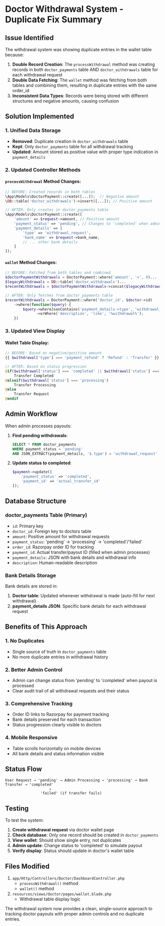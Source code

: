 # Doctor Withdrawal System - Duplicate Fix Summary

## Issue Identified
The withdrawal system was showing duplicate entries in the wallet table because:
1. **Double Record Creation**: The `processWithdrawal` method was creating records in both `doctor_payments` table AND `doctor_withdrawals` table for each withdrawal request
2. **Double Data Fetching**: The `wallet` method was fetching from both tables and combining them, resulting in duplicate entries with the same order_id
3. **Inconsistent Data Types**: Records were being stored with different structures and negative amounts, causing confusion

## Solution Implemented

### 1. Unified Data Storage
- **Removed**: Duplicate creation in `doctor_withdrawals` table
- **Kept**: Only `doctor_payments` table for all withdrawal tracking
- **Updated**: Amount stored as positive value with proper type indication in `payment_details`

### 2. Updated Controller Methods

#### `processWithdrawal` Method Changes:
```php
// BEFORE: Created records in both tables
\App\Models\DoctorPayment::create([...]);  // Negative amount
\DB::table('doctor_withdrawals')->insert([...]); // Positive amount

// AFTER: Only creates in doctor_payments table
\App\Models\DoctorPayment::create([
    'amount' => $request->amount, // Positive amount
    'payment_status' => 'pending', // Changes to 'completed' when admin processes
    'payment_details' => [
        'type' => 'withdrawal_request',
        'bank_name' => $request->bank_name,
        // ... other bank details
    ]
]);
```

#### `wallet` Method Changes:
```php
// BEFORE: Fetched from both tables and combined
$doctorPaymentWithdrawals = DoctorPayment::where('amount', '<', 0)...
$legacyWithdrawals = DB::table('doctor_withdrawals')...
$recentWithdrawals = $doctorPaymentWithdrawals->concat($legacyWithdrawals)

// AFTER: Only fetches from doctor_payments table
$recentWithdrawals = DoctorPayment::where('doctor_id', $doctor->id)
    ->where(function($query) {
        $query->whereJsonContains('payment_details->type', 'withdrawal_request')
              ->orWhere('description', 'like', '%withdrawal%');
    })
```

### 3. Updated View Display

#### Wallet Table Display:
```php
// BEFORE: Based on negative/positive amount
{{ $withdrawal['type'] === 'payment_refund' ? 'Refund' : 'Transfer' }}

// AFTER: Based on status progression
@if($withdrawal['status'] === 'completed' || $withdrawal['status'] === 'success')
    Transfer Completed
@elseif($withdrawal['status'] === 'processing')
    Transfer Processing
@else
    Transfer Request
@endif
```

## Admin Workflow
When admin processes payouts:
1. **Find pending withdrawals**: 
   ```sql
   SELECT * FROM doctor_payments 
   WHERE payment_status = 'pending' 
   AND JSON_EXTRACT(payment_details, '$.type') = 'withdrawal_request'
   ```

2. **Update status to completed**:
   ```php
   $payment->update([
       'payment_status' => 'completed',
       'payment_id' => 'actual_transfer_id'
   ]);
   ```

## Database Structure

### doctor_payments Table (Primary)
- `id`: Primary key
- `doctor_id`: Foreign key to doctors table
- `amount`: Positive amount for withdrawal requests
- `payment_status`: 'pending' → 'processing' → 'completed'/'failed'
- `order_id`: Razorpay order ID for tracking
- `payment_id`: Actual transfer/payout ID (filled when admin processes)
- `payment_details`: JSON with bank details and withdrawal info
- `description`: Human-readable description

### Bank Details Storage
Bank details are stored in:
1. **Doctor table**: Updated whenever withdrawal is made (auto-fill for next withdrawal)
2. **payment_details JSON**: Specific bank details for each withdrawal request

## Benefits of This Approach

### 1. **No Duplicates**
- Single source of truth in `doctor_payments` table
- No more duplicate entries in withdrawal history

### 2. **Better Admin Control**
- Admin can change status from 'pending' to 'completed' when payout is processed
- Clear audit trail of all withdrawal requests and their status

### 3. **Comprehensive Tracking**
- Order ID links to Razorpay for payment tracking
- Bank details preserved for each transaction
- Status progression clearly visible to doctors

### 4. **Mobile Responsive**
- Table scrolls horizontally on mobile devices
- All bank details and status information visible

## Status Flow
```
User Request → 'pending' → Admin Processing → 'processing' → Bank Transfer → 'completed'
                    ↓
                'failed' (if transfer fails)
```

## Testing
To test the system:
1. **Create withdrawal request** via doctor wallet page
2. **Check database**: Only one record should be created in `doctor_payments`
3. **View wallet**: Should show single entry, not duplicates
4. **Admin update**: Change status to 'completed' to simulate payout
5. **Verify display**: Status should update in doctor's wallet table

## Files Modified
1. `app/Http/Controllers/Doctor/DashboardController.php`
   - `processWithdrawal()` method
   - `wallet()` method
2. `resources/views/doctor/pages/wallet.blade.php`
   - Withdrawal table display logic

The withdrawal system now provides a clean, single-source approach to tracking doctor payouts with proper admin controls and no duplicate entries.
